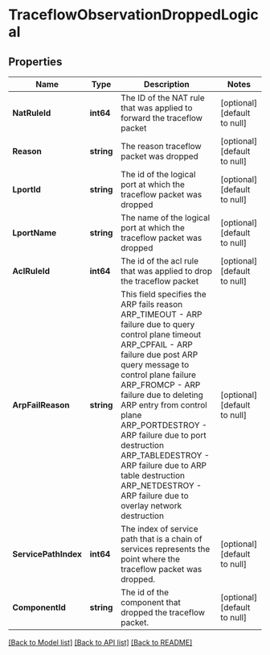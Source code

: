 # TraceflowObservationDroppedLogical

## Properties
Name | Type | Description | Notes
------------ | ------------- | ------------- | -------------
**NatRuleId** | **int64** | The ID of the NAT rule that was applied to forward the traceflow packet | [optional] [default to null]
**Reason** | **string** | The reason traceflow packet was dropped | [optional] [default to null]
**LportId** | **string** | The id of the logical port at which the traceflow packet was dropped | [optional] [default to null]
**LportName** | **string** | The name of the logical port at which the traceflow packet was dropped | [optional] [default to null]
**AclRuleId** | **int64** | The id of the acl rule that was applied to drop the traceflow packet | [optional] [default to null]
**ArpFailReason** | **string** | This field specifies the ARP fails reason ARP_TIMEOUT - ARP failure due to query control plane timeout ARP_CPFAIL - ARP failure due post ARP query message to control plane failure ARP_FROMCP - ARP failure due to deleting ARP entry from control plane ARP_PORTDESTROY - ARP failure due to port destruction ARP_TABLEDESTROY - ARP failure due to ARP table destruction ARP_NETDESTROY - ARP failure due to overlay network destruction | [optional] [default to null]
**ServicePathIndex** | **int64** | The index of service path that is a chain of services represents the point where the traceflow packet was dropped.  | [optional] [default to null]
**ComponentId** | **string** | The id of the component that dropped the traceflow packet. | [optional] [default to null]

[[Back to Model list]](../README.md#documentation-for-models) [[Back to API list]](../README.md#documentation-for-api-endpoints) [[Back to README]](../README.md)

